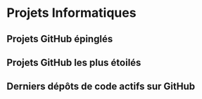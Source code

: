 # Projets Informatiques
## Projets GitHub épinglés
<ClientOnly>
  <ListRepositories>
    <GithubRepository repoName="rejeep/f.el" />
    <GithubRepository repoName="Phundrak/eshell-info-banner.el" />
    <GithubRepository repoName="Phundrak/dotfiles" />
    <GithubRepository repoName="Phundrak/langue-phundrak-fr" />
  </ListRepositories>
</ClientOnly>

## Projets GitHub les plus étoilés
<ClientOnly>
  <ListRepositories sortBy='stars' user='phundrak' :limit='5' />
</ClientOnly>

## Derniers dépôts de code actifs sur GitHub
<ClientOnly>
  <ListRepositories sortBy='pushed_at' user='phundrak' :limit='5' />
</ClientOnly>
